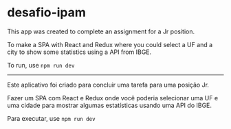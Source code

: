 # desafio-ipam

This app was created to complete an assignment for a Jr position.

To make a SPA with React and Redux where you could select a UF and a city to show some statistics using a API from IBGE.

To run, use `npm run dev`

-----------------------------------------------------------------------------------------------------------------------------------------

Este aplicativo foi criado para concluir uma tarefa para uma posição Jr.

Fazer um SPA com React e Redux onde você poderia selecionar uma UF e uma cidade para mostrar algumas estatísticas usando uma API do IBGE.

Para executar, use `npm run dev`
